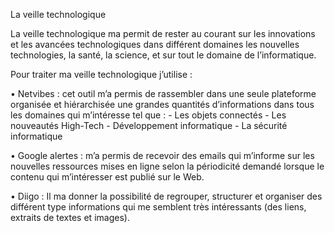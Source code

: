 La veille technologique 


La veille technologique ma permit de rester au courant sur les innovations et les avancées technologiques dans différent domaines les nouvelles technologies, la santé, la science, et sur tout le domaine de l’informatique.


Pour traiter ma veille technologique j’utilise :

  •	Netvibes : cet outil m’a permis de rassembler dans une seule plateforme organisée et hiérarchisée une grandes quantités d’informations dans tous les domaines qui m’intéresse tel que :
	- Les objets connectés 
    - Les nouveautés High-Tech
    - Développement informatique 
	- La sécurité informatique 
	
  •	Google alertes : m’a permis de recevoir des emails qui m’informe sur les nouvelles ressources mises en ligne selon la périodicité demandé lorsque le contenu qui m’intéresser est publié sur le Web.

  •	Diigo : Il ma donner la possibilité de regrouper, structurer et organiser des différent type informations qui me semblent très intéressants (des liens, extraits de textes et images).
